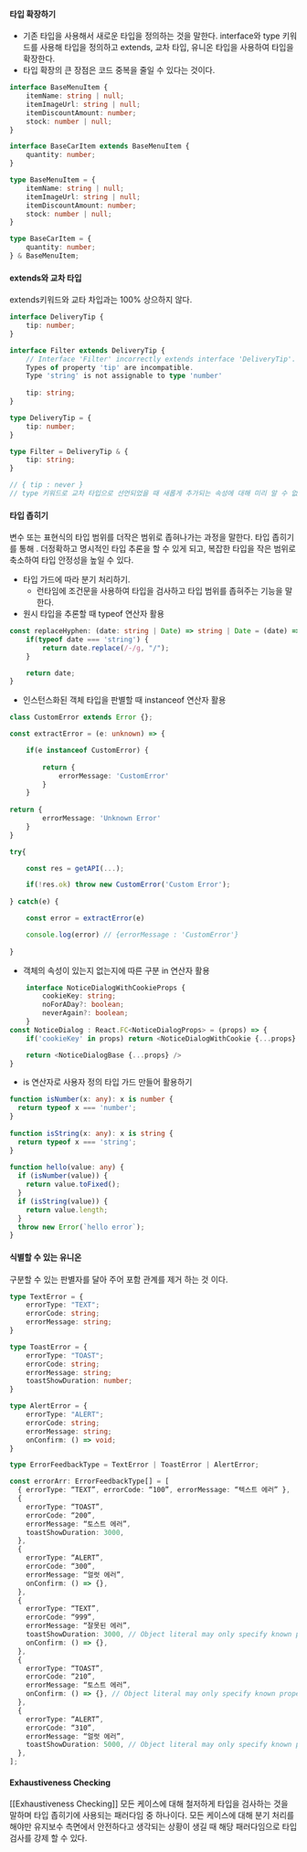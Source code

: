 #### 타입 확장하기
- 기존 타입을 사용해서 새로운 타입을 정의하는 것을 말한다. interface와 type 키워드를 사용해 타입을 정의하고 extends, 교차 타입, 유니온 타입을 사용하여 타입을 확장한다. 
- 타입 확장의 큰 장점은 코드 중복을 줄일 수 있다는 것이다.
```ts
interface BaseMenuItem {
	itemName: string | null;
	itemImageUrl: string | null;
	itemDiscountAmount: number;
	stock: number | null;
}

interface BaseCarItem extends BaseMenuItem {
	quantity: number;
}

type BaseMenuItem = {
	itemName: string | null;
	itemImageUrl: string | null;
	itemDiscountAmount: number;
	stock: number | null;
}

type BaseCarItem = {
	quantity: number;
} & BaseMenuItem;
```

#### extends와 교차 타입
extends키워드와 교타 차입과는 100% 상으하지 않다.
```ts
interface DeliveryTip {
	tip: number;
}

interface Filter extends DeliveryTip {
	// Interface 'Filter' incorrectly extends interface 'DeliveryTip'.  
	Types of property 'tip' are incompatible.  
	Type 'string' is not assignable to type 'number'
	
	tip: string;
}

type DeliveryTip = {
	tip: number;
}

type Filter = DeliveryTip & {
	tip: string;
}

// { tip : never }
// type 키워드로 교차 타입으로 선언되었을 때 새롭게 추가되는 속성에 대해 미리 알 수 없기 때문에 선언 . 시에러가 발생하지 않는다. tip이라는 같은 속성에 대해. ㅓ로 호환되지 않은 타입이 선언되어 결국 never 타입이 된 것이다.
```

#### 타입 좁히기
변수 또는 표현식의 타입 범위를 더작은 범위로 좁혀나가는 과정을 말한다. 타입 좁히기를 통해 . 더정확하고 명시적인 타입 추론을 할 수 있게 되고, 복잡한 타입을 작은 범위로 축소하여 타입 안정성을 높일 수 있다.

- 타입 가드에 따라 분기 처리하기.
	- 런타임에 조건문을 사용하여 타입을 검사하고 타입 범위를 좁혀주는 기능을 말한다.
- 원시 타입을 추론할 때 typeof 연산자 활용
```ts
const replaceHyphen: (date: string | Date) => string | Date = (date) => {
	if(typeof date === 'string') {
		return date.replace(/-/g, "/");
	}

	return date;
}
```
- 인스턴스화된 객체 타입을 판별할 때 instanceof 연산자 활용
```ts
class CustomError extends Error {};

const extractError = (e: unknown) => {

	if(e instanceof CustomError) {
	
		return {
			errorMessage: 'CustomError'
		}
	}
  
return {
		errorMessage: 'Unknown Error'
	}
}

try{

	const res = getAPI(...);

	if(!res.ok) throw new CustomError('Custom Error');
	
} catch(e) {

	const error = extractError(e)

	console.log(error) // {errorMessage : 'CustomError'}
	
}
```
- 객체의 속성이 있는지 없는지에 따른 구분  in 연산자 활용
```ts
	interface NoticeDialogWithCookieProps {
		cookieKey: string;
		noForADay?: boolean;
		neverAgain?: boolean;
	}
const NoticeDialog : React.FC<NoticeDialogProps> = (props) => {
	if('cookieKey' in props) return <NoticeDialogWithCookie {...props} />;

	return <NoticeDialogBase {...props} />
}
```
- is 연산자로 사용자 정의 타입 가드 만들어 활용하기
```ts
function isNumber(x: any): x is number {  
  return typeof x === 'number';  
}  
  
function isString(x: any): x is string {  
  return typeof x === 'string';  
}  
  
function hello(value: any) {  
  if (isNumber(value)) {  
    return value.toFixed();  
  }  
  if (isString(value)) {  
    return value.length;  
  }  
  throw new Error(`hello error`);  
}
```

#### 식별할 수 있는 유니온
구분할 수 있는 판별자를 달아 주어 포함 관계를 제거 하는 것 이다.
```ts
type TextError = {
	errorType: "TEXT";
	errorCode: string;
	errorMessage: string;
}

type ToastError = {
	errorType: "TOAST";
	errorCode: string;
	errorMessage: string;
	toastShowDuration: number;
}

type AlertError = {
	errorType: "ALERT";
	errorCode: string;
	errorMessage: string;
	onConfirm: () => void;
}

type ErrorFeedbackType = TextError | ToastError | AlertError;

const errorArr: ErrorFeedbackType[] = [
  { errorType: “TEXT”, errorCode: “100”, errorMessage: “텍스트 에러” },
  {
    errorType: “TOAST”,
    errorCode: “200”,
    errorMessage: “토스트 에러”,
    toastShowDuration: 3000,
  },
  {
    errorType: “ALERT”,
    errorCode: “300”,
    errorMessage: “얼럿 에러”,
    onConfirm: () => {},
  },
  {
    errorType: “TEXT”,
    errorCode: “999”,
    errorMessage: “잘못된 에러”,
    toastShowDuration: 3000, // Object literal may only specify known properties, and ‘toastShowDuration’ does not exist in type ‘TextError’
    onConfirm: () => {},
  },
  {
    errorType: “TOAST”,
    errorCode: “210”,
    errorMessage: “토스트 에러”,
    onConfirm: () => {}, // Object literal may only specify known properties, and ‘onConfirm’ does not exist in type ‘ToastError’
  },
  {
    errorType: “ALERT”,
    errorCode: “310”,
    errorMessage: “얼럿 에러”,
    toastShowDuration: 5000, // Object literal may only specify known properties, and ‘toastShowDuration’ does not exist in type ‘AlertError’
  },
];
```
#### Exhaustiveness Checking
[[Exhaustiveness Checking]]
모든 케이스에 대해 철저하게 타입을 검사하는 것을 말하며 타입 좁히기에 사용되는 패러다임 중 하나이다.
모든 케이스에 대해 분기 처리를 해야만 유지보수 측면에서 안전하다고 생각되는 상황이 생길 때 해당 패러다임으로 타입 검사를 강제 할 수 있다.

